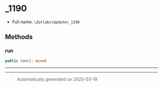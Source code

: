 
# _1190





* Full name: `\Zotlabs\Update\_1190`




## Methods


### run



```php
public run(): mixed
```












***


***
> Automatically generated on 2025-03-19
